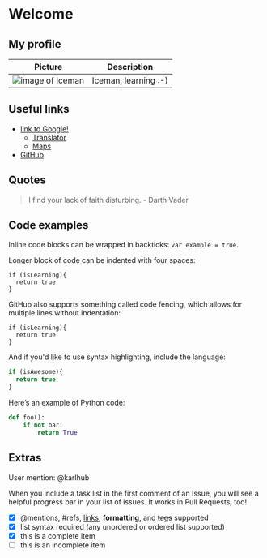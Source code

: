 # **Welcome**

## My profile
Picture | Description
------- | -----------
![image of Iceman](https://karlhub.github.io/Iceman.jpg) | Iceman, learning :-)

## Useful links
- [link to Google!](http://google.com)
  - [Translator](https://translate.google.es)
  - [Maps](https://www.google.es/maps)
- [GitHub](https://github.com/)

## Quotes
> I find your lack of faith disturbing. - Darth Vader

## Code examples
Inline code blocks can be wrapped in backticks: `var example = true`.

Longer block of code can be indented with four spaces:

    if (isLearning){
      return true
    }

GitHub also supports something called code fencing, which allows for multiple lines without indentation:

```
if (isLearning){
  return true
}
```

And if you'd like to use syntax highlighting, include the language:

```javascript
if (isAwesome){
  return true
}
```

Here’s an example of Python code:

```python
def foo():
    if not bar:
        return True
```

## Extras
User mention: @karlhub

When you include a task list in the first comment of an Issue, you will see a helpful progress bar in your list of issues. It works in Pull Requests, too!

- [x] @mentions, #refs, [links](), **formatting**, and <del>tags</del> supported
- [x] list syntax required (any unordered or ordered list supported)
- [x] this is a complete item
- [ ] this is an incomplete item
